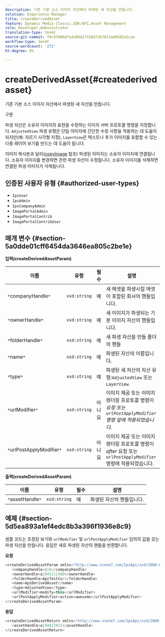 ```yaml
---
description: 기존 기본 소스 이미지 자산에서 파생된 새 자산을 만듭니다.
solution: Experience Manager
title: createDerivedAsset
feature: Dynamic Media Classic,SDK/API,Asset Management
role: Developer,Administrator
translation-type: tm+mt
source-git-commit: f6c97606d7a4209427316d7367013ad9585a5cae
workflow-type: tm+mt
source-wordcount: '272'
ht-degree: 8%

---
```



# createDerivedAsset{#createderivedasset}

기존 기본 소스 이미지 자산에서 파생된 새 자산을 만듭니다.

구문

<!--<a id="section_FE43FF204ED644C2AC901AF45982E942"></a>-->

파생 자산은 소유자 이미지의 표현을 수정하는 이미지 서버 프로토콜 명령을 지정합니다. `AdjustedView` 파생 유형은 단일 이미지에 간단한 수정 사항을 적용하는 데 도움이 되지만(예: 자르기 사각형 지정), `LayerView`은 텍스트나 추가 이미지를 포함할 수 있는 다중 레이어 보기를 만드는 데 도움이 됩니다.

이미지 복사본과 달리([copyImage](../../../operations/c-operations-intro/c-methods/r-copy-image.md#reference-0785131e690b4ad08be69172023f35d0) 참조) 파생된 이미지는 소유자 이미지에 연결됩니다. 소유자 이미지를 변경하면 관련 파생 자산이 수정됩니다. 소유자 이미지를 삭제하면 연결된 파생 이미지가 삭제됩니다.

## 인증된 사용자 유형 {#authorized-user-types}

* `IpsUser`
* `IpsAdmin`
* `IpsCompanyAdmin`
* `ImagePortalAdmin`
* `ImagePortalContrib`
* `ImagePortalContribUser`

## 매개 변수 {#section-5a0dde01cff6454da3646ea805c2be1e}

**입력(createDerivedAssetParam)**

| 이름 | 유형 | 필수 | 설명 |
|---|---|---|---|
| `*`companyHandle`*` | `xsd:string` | 예 | 새 에셋을 파생시킬 에셋이 포함된 회사의 핸들입니다. |
| `*`ownerHandle`*` | `xsd:string` | 예 | 새 이미지가 파생되는 기본 이미지 자산의 핸들입니다. |
| `*`folderHandle`*` | `xsd:string` | 예 | 새 파생 자산을 만들 폴더의 핸들 |
| `*`name`*` | `xsd:string` | 예 | 파생된 자산의 이름입니다. |
| `*`type`*` | `xsd:string` | 예 | 파생된 새 자산의 자산 유형:`AdjustedView` 또는 `LayerView`. |
| `*`urlModifier`*` | `xsd:string` | 아니요 | 이미지 제공 또는 이미지 렌더링 프로토콜 명령이 *요청 또는 `urlPostApplyModifier` 명령 앞에 적용되었습니다.* |
| `*`urlPostApplyModifier`*` | `xsd:string` | 아니요 | 이미지 제공 또는 이미지 렌더링 프로토콜 명령이 *after* 요청 또는 `urlPostApplyModifier` 명령에 적용되었습니다. |

**출력(createDerivedAssetParam)**

| 이름 | 유형 | 필수 | 설명 |
|---|---|---|---|
| `*`assetHandle`*` | `xsd:string` | 예 | 파생된 자산의 핸들입니다. |

## 예제 {#section-5d5ea893a1ef4edc8b3a396f1936e8c9}

샘플 코드는 조정된 보기와 `urlModifier` 및 `urlPostApplyModifier` 임의의 값을 갖는 파생 자산을 만듭니다. 응답은 새로 파생된 자산의 핸들을 반환합니다.

**요청**

```java
<createDerivedAssetParam xmlns="http://www.scene7.com/IpsApi/xsd/2008-01-15">
   <companyHandle>c|6</companyHandle>
   <ownerHandle>a|943|1|580</ownerHandle>
   <folderHandle>ApiTestCo/</folderHandle>
   <name>ApiDerivedAsset</name>
   <type>AdjustedView</type>
   <urlModifier>modify=this</urlModifier>
   <urlPostApplyModifier>action=awesome</urlPostApplyModifier>
</createDerivedAssetParam>
```

**응답**

```java
<createDerivedAssetReturn xmlns="http://www.scene7.com/IpsApi/xsd/2008-01-15">
   <assetHandle>a|944|10|2</assetHandle>
</createDerivedAssetReturn>
```

